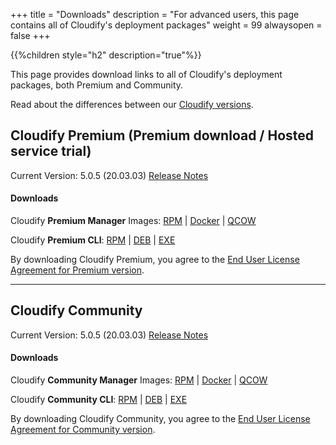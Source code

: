 +++
title = "Downloads"
description = "For advanced users, this page contains all of Cloudify's deployment packages"
weight = 99
alwaysopen = false
+++

{{%children style="h2" description="true"%}}

This page provides download links to all of Cloudify's deployment packages, both Premium and Community.

Read about the differences between our [Cloudify versions](https://cloudify.co/download).




## Cloudify Premium (Premium download / Hosted service trial)

Current Version: 5.0.5  (20.03.03)       [Release Notes](https://cloudify.co/cloudify-5-0-5-release-notes/)

#### Downloads

Cloudify **Premium Manager** Images:  [RPM](https://repository.cloudifysource.org/cloudify/latest/5.0.5/ga-release/cloudify-manager-install-5.0.5-ga.x86_64.rpm)	|	[Docker](https://repository.cloudifysource.org/cloudify/latest/5.0.5/ga-release/cloudify-docker-manager-5.0.5.tar)	|	[QCOW](https://repository.cloudifysource.org/cloudify/latest/5.0.5/ga-release/cloudify-manager-5.0.5ga.qcow2)


Cloudify **Premium CLI**: [RPM](https://repository.cloudifysource.org/cloudify/latest/5.0.5/ga-release/cloudify-cli-5.0.5.1~ga.el6.x86_64.rpm)	|	[DEB](https://repository.cloudifysource.org/cloudify/latest/5.0.5/ga-release/cloudify-cli_5.0.5.1~ga_amd64.deb)	|	[EXE](https://repository.cloudifysource.org/cloudify/latest/5.0.5/ga-release/cloudify-cli-5.0.5.1ga.exe)

By downloading Cloudify Premium, you agree to the [End User License Agreement for Premium version](https://cloudify.co/license).

---


## Cloudify Community

Current Version: 5.0.5  (20.03.03)       [Release Notes](https://cloudify.co/cloudify-5-0-5-release-notes/)

#### Downloads

Cloudify **Community Manager** Images:  [RPM](http://repository.cloudifysource.org/cloudify/20.03.03/release/cloudify-manager-install-20.03.03-community.x86_64.rpm)	|	[Docker](http://repository.cloudifysource.org/cloudify/20.03.03/build/cloudify-docker-manager-20.03.03.tar)	|	[QCOW](http://repository.cloudifysource.org/cloudify/20.03.03/build/cloudify-manager-community-20.03.18.qcow2)

Cloudify **Community CLI**: [RPM](http://repository.cloudifysource.org/cloudify/20.03.03/release/cloudify-cli-20.03.03~community.el6.x86_64.rpm)	|	[DEB](http://repository.cloudifysource.org/cloudify/20.03.03/release/cloudify-cli_20.03.03~community_amd64.deb)	|	[EXE](http://repository.cloudifysource.org/cloudify/20.03.03/release/cloudify-windows-cli_20.03.03-community.exe)

By downloading Cloudify Community, you agree to the [End User License Agreement for Community version](https://cloudify.co/license-community).
